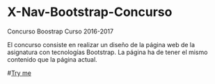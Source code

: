 # X-Nav-Bootstrap-Concurso
Concurso Boostrap Curso 2016-2017

El concurso consiste en realizar un diseño de la página web de la asignatura con tecnologías Bootstrap. La página ha de tener el mismo contenido que la página actual.

#[Try me](https://nereadelolmosanz.github.io/X-Nav-Bootstrap-Concurso/index.html)

